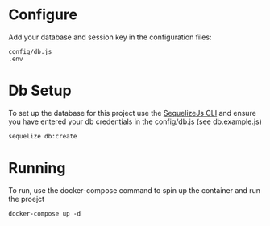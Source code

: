 # Configure
Add your database and session key in the configuration files:
```
config/db.js
.env
```

# Db Setup
To set up the database for this project use the [SequelizeJs CLI](https://github.com/sequelize/cli) and ensure you have entered your db credentials in the config/db.js (see db.example.js)

```
sequelize db:create
```

# Running
To run, use the docker-compose command to spin up the container and run the proejct

```
docker-compose up -d
```
